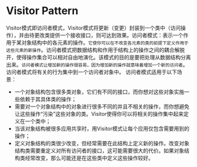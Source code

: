 # Visitor Pattern
Visitor模式即访问者模式，Visitor模式将更新（变更）封装到一个类中（访问操作），并由待更改类提供一个接收接口，则可达到效果。访问者模式：表示一个作用于某对象结构中的各元素的操作。`它使你可以在不改变各元素的类的前提下定义作用于这些元素的新操作`。访问者模式把数据结构和作用于结构上的操作之间的耦合解脱开，使得操作集合可以相对自由地演化。该模式的目的是要把处理从数据结构分离出来。`访问者模式让增加新的操作很容易，因为增加新的操作就意味着增加一个新的访问者`。访问者模式将有关的行为集中到一个访问者对象中。
访问者模式适用于以下场景：
- 一个对象结构包含很多类对象，它们有不同的接口，而你想对这些对象实施一些依赖于其具体类的操作；
- 需要对一个对象结构中的对象进行很多不同的并且不相关的操作，而你想避免让这些操作“污染”这些对象的类。Visitor使得你可以将相关的操作集中起来定义在一个类中；
- 当该对象结构被很多应用共享时，用Visitor模式让每个应用仅包含需要用到的操作；
- 定义对象结构的类很少改变，但经常需要在此结构上定义新的操作。改变对象结构类需要重定义对所有访问者的接口，这可能需要很大的代价。如果对象结构类经常改变，那么可能还是在这些类中定义这些操作较好。
